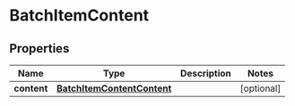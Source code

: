 

# BatchItemContent


## Properties

| Name | Type | Description | Notes |
|------------ | ------------- | ------------- | -------------|
|**content** | [**BatchItemContentContent**](BatchItemContentContent.md) |  |  [optional] |



